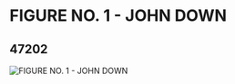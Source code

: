 # FIGURE NO. 1 - JOHN DOWN
## 47202
![FIGURE NO. 1 - JOHN DOWN](https://lc-www-live-s.legocdn.com/media/bricks/5/2/4208134.jpg)
